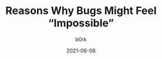---
author: b0rk
date: 2021-06-08
layout: post.njk
tags:
  - article
  - meta
target_url: https://jvns.ca/blog/2021/06/08/reasons-why-bugs-might-feel-impossible/
title: Reasons Why Bugs Might Feel “Impossible”
---